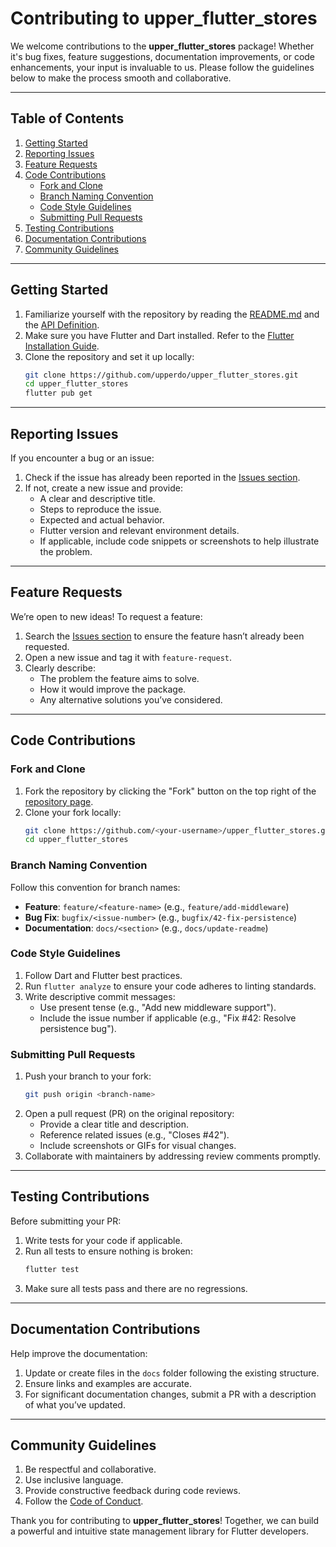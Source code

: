 # Contributing to **upper_flutter_stores**

We welcome contributions to the **upper_flutter_stores** package! Whether it's bug fixes, feature suggestions, documentation improvements, or code enhancements, your input is invaluable to us. Please follow the guidelines below to make the process smooth and collaborative.

---

## Table of Contents

1. [Getting Started](#getting-started)
2. [Reporting Issues](#reporting-issues)
3. [Feature Requests](#feature-requests)
4. [Code Contributions](#code-contributions)
   - [Fork and Clone](#fork-and-clone)
   - [Branch Naming Convention](#branch-naming-convention)
   - [Code Style Guidelines](#code-style-guidelines)
   - [Submitting Pull Requests](#submitting-pull-requests)
5. [Testing Contributions](#testing-contributions)
6. [Documentation Contributions](#documentation-contributions)
7. [Community Guidelines](#community-guidelines)

---

## Getting Started

1. Familiarize yourself with the repository by reading the [README.md](https://github.com/upperdo/upper_flutter_stores/blob/master/README.md) and the [API Definition](https://github.com/upperdo/upper_flutter_stores/blob/main/docs/API_DEFINITION.md).
2. Make sure you have Flutter and Dart installed. Refer to the [Flutter Installation Guide](https://docs.flutter.dev/get-started/install).
3. Clone the repository and set it up locally:
   ```bash
   git clone https://github.com/upperdo/upper_flutter_stores.git
   cd upper_flutter_stores
   flutter pub get
   ```

---

## Reporting Issues

If you encounter a bug or an issue:

1. Check if the issue has already been reported in the [Issues section](https://github.com/upperdo/upper_flutter_stores/issues).
2. If not, create a new issue and provide:
   - A clear and descriptive title.
   - Steps to reproduce the issue.
   - Expected and actual behavior.
   - Flutter version and relevant environment details.
   - If applicable, include code snippets or screenshots to help illustrate the problem.

---

## Feature Requests

We’re open to new ideas! To request a feature:

1. Search the [Issues section](https://github.com/upperdo/upper_flutter_stores/issues) to ensure the feature hasn’t already been requested.
2. Open a new issue and tag it with `feature-request`.
3. Clearly describe:
   - The problem the feature aims to solve.
   - How it would improve the package.
   - Any alternative solutions you’ve considered.

---

## Code Contributions

### Fork and Clone

1. Fork the repository by clicking the "Fork" button on the top right of the [repository page](https://github.com/upperdo/upper_flutter_stores).
2. Clone your fork locally:
   ```bash
   git clone https://github.com/<your-username>/upper_flutter_stores.git
   cd upper_flutter_stores
   ```

### Branch Naming Convention

Follow this convention for branch names:

- **Feature**: `feature/<feature-name>` (e.g., `feature/add-middleware`)
- **Bug Fix**: `bugfix/<issue-number>` (e.g., `bugfix/42-fix-persistence`)
- **Documentation**: `docs/<section>` (e.g., `docs/update-readme`)

### Code Style Guidelines

1. Follow Dart and Flutter best practices.
2. Run `flutter analyze` to ensure your code adheres to linting standards.
3. Write descriptive commit messages:
   - Use present tense (e.g., "Add new middleware support").
   - Include the issue number if applicable (e.g., "Fix #42: Resolve persistence bug").

### Submitting Pull Requests

1. Push your branch to your fork:
   ```bash
   git push origin <branch-name>
   ```
2. Open a pull request (PR) on the original repository:
   - Provide a clear title and description.
   - Reference related issues (e.g., "Closes #42").
   - Include screenshots or GIFs for visual changes.
3. Collaborate with maintainers by addressing review comments promptly.

---

## Testing Contributions

Before submitting your PR:

1. Write tests for your code if applicable.
2. Run all tests to ensure nothing is broken:
   ```bash
   flutter test
   ```
3. Make sure all tests pass and there are no regressions.

---

## Documentation Contributions

Help improve the documentation:

1. Update or create files in the `docs` folder following the existing structure.
2. Ensure links and examples are accurate.
3. For significant documentation changes, submit a PR with a description of what you’ve updated.

---

## Community Guidelines

1. Be respectful and collaborative.
2. Use inclusive language.
3. Provide constructive feedback during code reviews.
4. Follow the [Code of Conduct](https://github.com/upperdo/upper_flutter_stores/blob/master/CODE_OF_CONDUCT.md).

Thank you for contributing to **upper_flutter_stores**! Together, we can build a powerful and intuitive state management library for Flutter developers.
